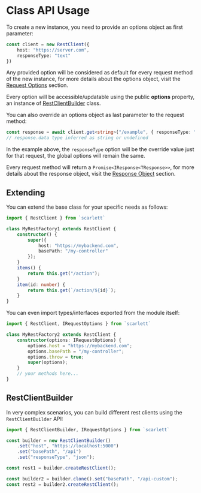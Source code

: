 # Class API Usage

To create a new instance, you need to provide an options object as first parameter:

```typescript
const client = new RestClient({
	host: "https://server.com",
	responseType: "text"
})
```

Any provided option will be considered as default for every request method of the new instance, for more details about the options object, visit the [Request Options](/api/request-options) section.

Every option will be accessible/updatable using the public **options** property, an instance of [RestClientBuilder](#RestClientBuilder) class.

You can also override an options object as last parameter to the request method:

```typescript
const response = await client.get<string>("/example", { responseType: "text" })
// response.data type inferred as string or undefined
```

In the example above, the `responseType` option will be the override value just for that request, the global options will remain the same.

Every request method will return a `Promise<IResponse<TResponse>>`, for more details about the response object, visit the [Response Object](/api/response-object) section.

## Extending

You can extend the base class for your specific needs as follows:

```typescript
import { RestClient } from `scarlett`

class MyRestFactory1 extends RestClient {
	constructor() {
		super({
			host: "https://mybackend.com",
			basePath: "/my-controller"
		});
	}
	items() {
		return this.get("/action");
	}
	item(id: number) {
		return this.get(`/action/${id}`);
	}
}
```

You can even import types/interfaces exported from the module itself:

```typescript
import { RestClient, IRequestOptions } from `scarlett`

class MyRestFactory2 extends RestClient {
	constructor(options: IRequestOptions) {
		options.host = "https://mybackend.com";
		options.basePath = "/my-controller";
		options.throw = true;
		super(options);
	}
	// your methods here...
}
```

## RestClientBuilder

In very complex scenarios, you can build different rest clients using the `RestClientBuilder` API:

```typescript
import { RestClientBuilder, IRequestOptions } from `scarlett`

const builder = new RestClientBuilder()
	.set("host", "https://localhost:5000")
	.set("basePath", "/api")
	.set("responseType", "json");

const rest1 = builder.createRestClient();

const builder2 = builder.clone().set("basePath", "/api-custom");
const rest2 = builder2.createRestClient();
```